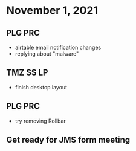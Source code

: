 # November 1, 2021

## PLG PRC
- airtable email notification changes
- replying about "malware"

## TMZ SS LP
- finish desktop layout

## PLG PRC
- try removing Rollbar

## Get ready for JMS form meeting

